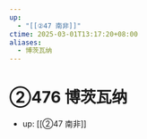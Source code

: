 ```yaml
---
up:
  - "[[②47 南非]]"
ctime: 2025-03-01T13:17:20+08:00
aliases:
  - 博茨瓦纳
---
```


# ②476 博茨瓦纳

- up: [[②47 南非]]
